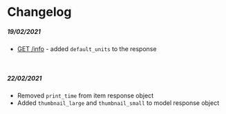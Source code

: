 # Changelog

##### 19/02/2021
- [GET /info](../reference/ctq-widget-api.v1.yaml/paths/~1info/get) - added ```default_units``` to the response

<br/>

##### 22/02/2021
- Removed ```print_time``` from item response object
- Added ```thumbnail_large``` and ```thumbnail_small``` to model response object